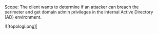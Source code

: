 Scope: The client wants to determine if an attacker can breach the perimeter and get domain admin privileges in the internal Active Directory (AD) environment.


![[topologi.png]]